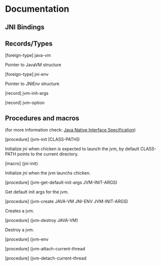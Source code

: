Documentation
=============

JNI Bindings
------------

Records/Types
-------------

[foreign-type] java-vm

  Pointer to JavaVM structure

[foreign-type] jni-env

  Pointer to JNIEnv structure

[record] jvm-init-args

[record] jvm-option

Procedures and macros
---------------------

(for more information check: [Java Native Interface Specification](http://docs.oracle.com/javase/7/docs/technotes/guides/jni/spec/jniTOC.html))

[procedure] (jvm-init [CLASS-PATH])

  Initialize jni when chicken is expected to launch the jvm, by default CLASS-PATH points to the current directory.

[macro] (jni-init)

  Initialize jni when the jvm launchs chicken.

[procedure] (jvm-get-default-init-args JVM-INIT-ARGS)

  Get default init args for the jvm.

[procedure] (jvm-create JAVA-VM JNI-ENV JVM-INIT-ARGS)

  Creates a jvm.

[procedure] (jvm-destroy JAVA-VM)

  Destroy a jvm.

[procedure] (jvm-env

[procedure] (jvm-attach-current-thread

[procedure] (jvm-detach-current-thread
